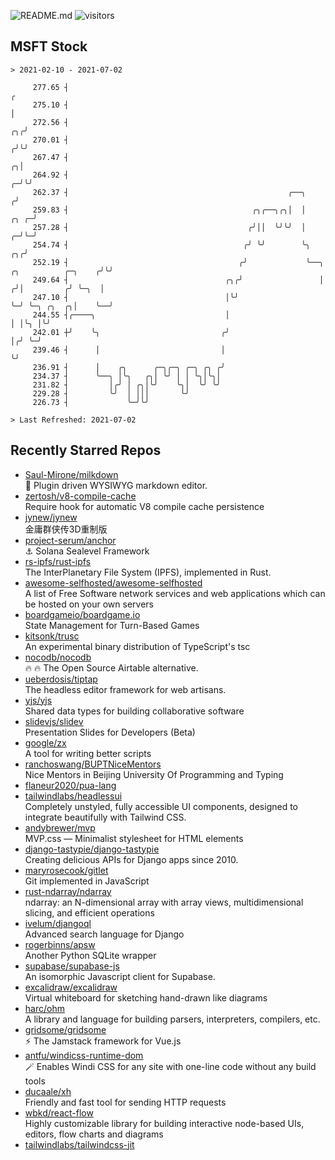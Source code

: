 ![README.md](https://github.com/Gerhut/Gerhut/workflows/README.md/badge.svg)
![visitors](https://visitors.vercel.app/Gerhut/Gerhut?token=8cf69d1f6813d272ef062726b6070c9be4ff72038cfe5a7ded7384a8da65d866)

## MSFT Stock

```
> 2021-02-10 - 2021-07-02

     277.65 ┤                                                                                                  ╭ 
     275.10 ┤                                                                                                  │ 
     272.56 ┤                                                                                               ╭╮╭╯ 
     270.01 ┤                                                                                              ╭╯╰╯  
     267.47 ┤                                                                                            ╭╮│     
     264.92 ┤                                                                                          ╭─╯╰╯     
     262.37 ┤                                                 ╭──╮                                    ╭╯         
     259.83 ┤                                         ╭╮╭──╮╭╮│  │                               ╭╮ ╭─╯          
     257.28 ┤                                        ╭╯││  ╰╯╰╯  │                             ╭─╯╰─╯            
     254.74 ┤                                       ╭╯ ╰╯        ╰╮                         ╭╮╭╯                 
     252.19 ┤                                      ╭╯             ╰──╮  ╭╮          ╭─╮    ╭╯╰╯                  
     249.64 ┤                                   ╭╮╭╯                 │ ╭╯│         ╭╯ ╰─╮  │                     
     247.10 ┤                                   │╰╯                  ╰─╯ ╰─╮ ╭╮  ╭╮│    ╰──╯                     
     244.55 ┤╭────╮                             │                          │ │╰╮ │╰╯                             
     242.01 ┼╯    ╰╮                           ╭╯                          │╭╯ ╰─╯                               
     239.46 ┤      │                           │                           ╰╯                                    
     236.91 ┤      │    ╭╮      ╭─╮╭─╮ ╭─╮ ╭╮ ╭╯                                                                 
     234.37 ┤      ╰──╮ │╰╮   ╭╮│ ╰╯ │ │ ╰╮│╰╮│                                                                  
     231.82 ┤         │╭╯ │ ╭╮│╰╯    ╰╮│  ╰╯ ╰╯                                                                  
     229.28 ┤         ╰╯  │ │││       ╰╯                                                                         
     226.73 ┤             ╰─╯╰╯                                                                                  

> Last Refreshed: 2021-07-02
```

## Recently Starred Repos

- [Saul-Mirone/milkdown](https://github.com/Saul-Mirone/milkdown)  
  🍼 Plugin driven WYSIWYG  markdown editor.
- [zertosh/v8-compile-cache](https://github.com/zertosh/v8-compile-cache)  
  Require hook for automatic V8 compile cache persistence
- [jynew/jynew](https://github.com/jynew/jynew)  
  金庸群侠传3D重制版
- [project-serum/anchor](https://github.com/project-serum/anchor)  
  ⚓ Solana Sealevel Framework
- [rs-ipfs/rust-ipfs](https://github.com/rs-ipfs/rust-ipfs)  
  The InterPlanetary File System (IPFS), implemented in Rust.
- [awesome-selfhosted/awesome-selfhosted](https://github.com/awesome-selfhosted/awesome-selfhosted)  
  A list of Free Software network services and web applications which can be hosted on your own servers
- [boardgameio/boardgame.io](https://github.com/boardgameio/boardgame.io)  
  State Management for Turn-Based Games
- [kitsonk/trusc](https://github.com/kitsonk/trusc)  
  An experimental binary distribution of TypeScript's tsc
- [nocodb/nocodb](https://github.com/nocodb/nocodb)  
  🔥 🔥  The Open Source Airtable alternative. 
- [ueberdosis/tiptap](https://github.com/ueberdosis/tiptap)  
  The headless editor framework for web artisans.
- [yjs/yjs](https://github.com/yjs/yjs)  
  Shared data types for building collaborative software
- [slidevjs/slidev](https://github.com/slidevjs/slidev)  
  Presentation Slides for Developers (Beta)
- [google/zx](https://github.com/google/zx)  
  A tool for writing better scripts
- [ranchoswang/BUPTNiceMentors](https://github.com/ranchoswang/BUPTNiceMentors)  
  Nice Mentors in Beijing University Of Programming and Typing 
- [flaneur2020/pua-lang](https://github.com/flaneur2020/pua-lang)  
- [tailwindlabs/headlessui](https://github.com/tailwindlabs/headlessui)  
  Completely unstyled, fully accessible UI components, designed to integrate beautifully with Tailwind CSS.
- [andybrewer/mvp](https://github.com/andybrewer/mvp)  
  MVP.css — Minimalist stylesheet for HTML elements
- [django-tastypie/django-tastypie](https://github.com/django-tastypie/django-tastypie)  
  Creating delicious APIs for Django apps since 2010.
- [maryrosecook/gitlet](https://github.com/maryrosecook/gitlet)  
  Git implemented in JavaScript
- [rust-ndarray/ndarray](https://github.com/rust-ndarray/ndarray)  
  ndarray: an N-dimensional array with array views, multidimensional slicing, and efficient operations
- [ivelum/djangoql](https://github.com/ivelum/djangoql)  
  Advanced search language for Django
- [rogerbinns/apsw](https://github.com/rogerbinns/apsw)  
  Another Python SQLite wrapper
- [supabase/supabase-js](https://github.com/supabase/supabase-js)  
  An isomorphic Javascript client for Supabase.
- [excalidraw/excalidraw](https://github.com/excalidraw/excalidraw)  
  Virtual whiteboard for sketching hand-drawn like diagrams
- [harc/ohm](https://github.com/harc/ohm)  
  A library and language for building parsers, interpreters, compilers, etc.
- [gridsome/gridsome](https://github.com/gridsome/gridsome)  
  ⚡️ The Jamstack framework for Vue.js
- [antfu/windicss-runtime-dom](https://github.com/antfu/windicss-runtime-dom)  
  🪄 Enables Windi CSS for any site with one-line code without any build tools 
- [ducaale/xh](https://github.com/ducaale/xh)  
  Friendly and fast tool for sending HTTP requests
- [wbkd/react-flow](https://github.com/wbkd/react-flow)  
  Highly customizable library for building interactive node-based UIs, editors, flow charts and diagrams 
- [tailwindlabs/tailwindcss-jit](https://github.com/tailwindlabs/tailwindcss-jit)  
